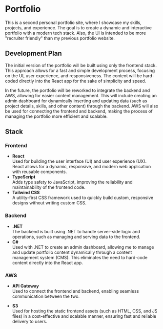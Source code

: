 # Portfolio

This is a second personal portfolio site, where I showcase my skills, projects, and experience. The goal is to create a dynamic and interactive portfolio with a modern tech stack. Also, the UI is intended to be more "recruiter friendly" than my previous portfolio website.

## Development Plan

The initial version of the portfolio will be built using only the frontend stack. This approach allows for a fast and simple development process, focusing on the UI, user experience, and responsiveness. The content will be hard-coded directly into the React app for the sake of simplicity and speed.

In the future, the portfolio will be reworked to integrate the backend and AWS, allowing for easier content management. This will include creating an admin dashboard for dynamically inserting and updating data (such as project details, skills, and other content) through the backend. AWS will also be used for connecting the frontend and backend, making the process of managing the portfolio more efficient and scalable.

## Stack

### **Frontend**

- **React**  
  Used for building the user interface (UI) and user experience (UX). React allows for a dynamic, responsive, and modern web application with reusable components.
- **TypeScript**  
  Adds type safety to JavaScript, improving the reliability and maintainability of the frontend code.
- **Tailwind CSS**  
  A utility-first CSS framework used to quickly build custom, responsive designs without writing custom CSS.

### **Backend**

- **.NET**  
  The backend is built using .NET to handle server-side logic and operations, such as managing and serving data to the frontend.
- **C#**  
  Used with .NET to create an admin dashboard, allowing me to manage and update portfolio content dynamically through a content management system (CMS). This eliminates the need to hard-code content directly into the React app.

### **AWS**

- **API Gateway**  
  Used to connect the frontend and backend, enabling seamless communication between the two.

- **S3**  
  Used for hosting the static frontend assets (such as HTML, CSS, and JS files) in a cost-effective and scalable manner, ensuring fast and reliable delivery to users.
